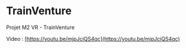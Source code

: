 # TrainVenture

Projet M2 VR - TrainVenture

Video : [https://youtu.be/mjpJciQS4qc](https://youtu.be/mjpJciQS4qc)
